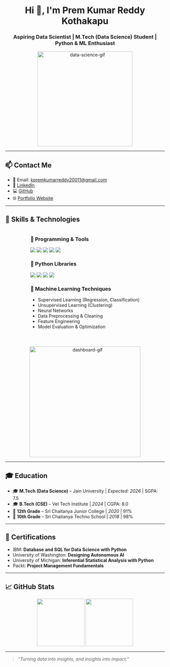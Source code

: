 <h1 align="center">Hi 👋, I'm Prem Kumar Reddy Kothakapu</h1>
<h3 align="center">Aspiring Data Scientist | M.Tech (Data Science) Student | Python & ML Enthusiast</h3>

<p align="center">
  <img src="https://media.giphy.com/media/qgQUggAC3Pfv687qPC/giphy.gif" width="300" alt="data-science-gif" />
</p>

---

## 📫 Contact Me

- 📧 Email: [kpremkumarreddy20011@gmail.com](mailto:kpremkumarreddy20011@gmail.com)  
- 💼 [LinkedIn](https://www.linkedin.com/in/prem-kumar-reddy-k-8b2796210)  
- 💻 [GitHub](https://github.com/Premkumarreddy-datascience)  
- 🌐 [Portfolio Website](https://comforting-crepe-0ef7ad.netlify.app/)

---

## 🧠 Skills & Technologies

<div align="center" style="display: flex; flex-wrap: wrap; justify-content: center; gap: 40px;">

<div align="left">

### 🔹 Programming & Tools

<img src="https://img.shields.io/badge/Python-3776AB?style=for-the-badge&logo=python&logoColor=white" />
<img src="https://img.shields.io/badge/SQL-4479A1?style=for-the-badge&logo=postgresql&logoColor=white" />
<img src="https://img.shields.io/badge/Power%20BI-F2C811?style=for-the-badge&logo=powerbi&logoColor=black" />
<img src="https://img.shields.io/badge/VS%20Code-007ACC?style=for-the-badge&logo=visualstudiocode&logoColor=white" />
<img src="https://img.shields.io/badge/GitHub-181717?style=for-the-badge&logo=github&logoColor=white" />

### 🔸 Python Libraries

<img src="https://img.shields.io/badge/Numpy-013243?style=for-the-badge&logo=numpy&logoColor=white" />
<img src="https://img.shields.io/badge/Pandas-150458?style=for-the-badge&logo=pandas&logoColor=white" />
<img src="https://img.shields.io/badge/Matplotlib-11557C?style=for-the-badge&logo=plotly&logoColor=white" />
<img src="https://img.shields.io/badge/TensorFlow-FF6F00?style=for-the-badge&logo=tensorflow&logoColor=white" />

### 🔹 Machine Learning Techniques

- Supervised Learning (Regression, Classification)  
- Unsupervised Learning (Clustering)  
- Neural Networks  
- Data Preprocessing & Cleaning  
- Feature Engineering  
- Model Evaluation & Optimization  

</div>

<!-- GIF from the Lottie animation -->
<img src="https://raw.githubusercontent.com/Premkumarreddy-datascience/Premkumarreddy-datascience/main/assets/dashboard.gif" width="350" alt="dashboard-gif" />

</div>

---

## 🎓 Education

- 🎓 **M.Tech (Data Science)** – Jain University | *Expected: 2026* | SGPA: 7.5  
- 🎓 **B.Tech (CSE)** – Vel Tech Institute | *2024* | CGPA: 8.0  
- 🏫 **12th Grade** – Sri Chaitanya Junior College | *2020* | 91%  
- 🏫 **10th Grade** – Sri Chaitanya Techno School | *2018* | 98%

---

## 📜 Certifications

- IBM: **Database and SQL for Data Science with Python**  
- University of Washington: **Designing Autonomous AI**  
- University of Michigan: **Inferential Statistical Analysis with Python**  
- Packt: **Project Management Fundamentals**

---

## 📈 GitHub Stats

<p align="center">
  <img src="https://github-readme-stats.vercel.app/api?username=Premkumarreddy-datascience&show_icons=true&theme=radical" height="150"/>
  <img src="https://github-readme-stats.vercel.app/api/top-langs/?username=Premkumarreddy-datascience&layout=compact&theme=radical" height="150"/>
</p>

---

> _“Turning data into insights, and insights into impact.”_
